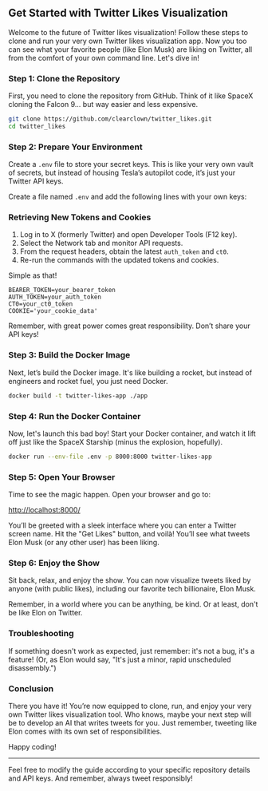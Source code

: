 ## Get Started with Twitter Likes Visualization

Welcome to the future of Twitter likes visualization! Follow these steps to clone and run your very own Twitter likes visualization app. Now you too can see what your favorite people (like Elon Musk) are liking on Twitter, all from the comfort of your own command line. Let's dive in!

### Step 1: Clone the Repository

First, you need to clone the repository from GitHub. Think of it like SpaceX cloning the Falcon 9... but way easier and less expensive.

```bash
git clone https://github.com/clearclown/twitter_likes.git
cd twitter_likes
```

### Step 2: Prepare Your Environment

Create a `.env` file to store your secret keys. This is like your very own vault of secrets, but instead of housing Tesla’s autopilot code, it’s just your Twitter API keys.

Create a file named `.env` and add the following lines with your own keys:
### Retrieving New Tokens and Cookies

1. Log in to X (formerly Twitter) and open Developer Tools (F12 key).
2. Select the Network tab and monitor API requests.
3. From the request headers, obtain the latest `auth_token` and `ct0`.
4. Re-run the commands with the updated tokens and cookies.

Simple as that!
```env
BEARER_TOKEN=your_bearer_token
AUTH_TOKEN=your_auth_token
CT0=your_ct0_token
COOKIE='your_cookie_data'
```

Remember, with great power comes great responsibility. Don’t share your API keys!

### Step 3: Build the Docker Image

Next, let’s build the Docker image. It's like building a rocket, but instead of engineers and rocket fuel, you just need Docker.

```bash
docker build -t twitter-likes-app ./app
```

### Step 4: Run the Docker Container

Now, let's launch this bad boy! Start your Docker container, and watch it lift off just like the SpaceX Starship (minus the explosion, hopefully).

```bash
docker run --env-file .env -p 8000:8000 twitter-likes-app
```

### Step 5: Open Your Browser

Time to see the magic happen. Open your browser and go to:

[http://localhost:8000/](http://localhost:8000/)

You’ll be greeted with a sleek interface where you can enter a Twitter screen name. Hit the "Get Likes" button, and voilà! You’ll see what tweets Elon Musk (or any other user) has been liking.

### Step 6: Enjoy the Show

Sit back, relax, and enjoy the show. You can now visualize tweets liked by anyone (with public likes), including our favorite tech billionaire, Elon Musk. 

Remember, in a world where you can be anything, be kind. Or at least, don't be like Elon on Twitter.

### Troubleshooting

If something doesn't work as expected, just remember: it's not a bug, it's a feature! (Or, as Elon would say, "It's just a minor, rapid unscheduled disassembly.")

### Conclusion

There you have it! You’re now equipped to clone, run, and enjoy your very own Twitter likes visualization tool. Who knows, maybe your next step will be to develop an AI that writes tweets for you. Just remember, tweeting like Elon comes with its own set of responsibilities.

Happy coding!

---

Feel free to modify the guide according to your specific repository details and API keys. And remember, always tweet responsibly!

